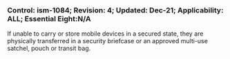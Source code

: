 ### Control: ism-1084; Revision: 4; Updated: Dec-21; Applicability: ALL; Essential Eight:N/A
<p>If unable to carry or store mobile devices in a secured state, they are physically transferred in a security briefcase or an approved multi-use satchel, pouch or transit bag.</p>
